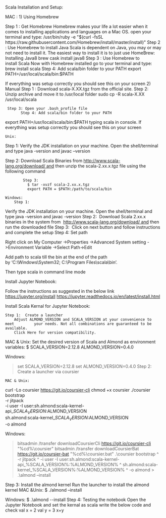 Scala Installation and Setup:

MAC :
    1) Using Homebrew

 Step 1 : Get Homebrew
Homebrew makes your life a lot easier when it comes to installing applications and languages on a Mac OS.
open your terminal and type:
/usr/bin/ruby -e "$(curl -fsSL https://raw.githubusercontent.com/Homebrew/install/master/install)"
Step 2 : Use Homebrew to install Java
Scala is dependent on Java, you may or may not need to install it. The easiest way to install it is to just use HomeBrew:
Installing Java8
brew cask install java8
Step 3 : Use Homebrew to install Scala
Now with Homebrew installed go to your terminal and type:
brew install scala
Step 4: Add scala/bin folder to your PATH
export PATH=/usr/local/scala/bin:$PATH

If everything was setup correctly you should see this on your screen
    2)  Manual
     Step 1 : Download scala-X.XX.tgz from the official site.
     Step 2: Unzip archive and move it to /usr/local folder
		          sudo cp -R scala-X.XX /usr/local/scala

     Step 3: Open your .bash_profile file 
           Step 4: Add scala/bin folder to your PATH
export PATH=/usr/local/scala/bin:$PATH
typing scala in console.
If everything was setup correctly you should see this on your screen


	Unix:
Step 1: 
Verify the JDK installation on your machine. Open the shell/terminal and type java -version and javac –version

Step 2:
Download Scala Binaries from http://www.scala-lang.org/download/ and then unzip the scala-2.xx.x.tgz file using the following command
	         
	        Step 3: 
		      $ tar -xvzf scala-2.xx.x.tgz
		      export PATH = $PATH:/path/to/scala/bin

	Windows: 
		Step 1: 
Verify the JDK installation on your machine. Open the shell/terminal and type java -version and javac -version
Step 2: 
Download Scala 2.xx.x binaries in the system from  http://www.scala-lang.org/download/ and then run the downloaded file
Step 3:
 Click on next button and follow instructions and complete the setup
Step 4: 
Set path

Right click on My Computer ->Properties ->Advanced System setting ->Environment Variable ->Select Path->Edit

Add path to scala till the bin at the end of the path
by ‘C:\Windows\System32; C:\Program Files\scala\bin’.

Then type scala in command line mode

Install Jupyter Notebook:

Follow the instructions as suggested in the below link
		https://jupyter.org/install
		https://jupyter.readthedocs.io/en/latest/install.html




Install Scala Kernal for Jupyter Notebook:

	Step 1:  Create a launcher
		Adjust ALMOND_VERSION and SCALA_VERSION at your convenience to meet 		your needs. Not all combinations are guaranteed to be available. 
		Click Here for version compatibility.

MAC & Unix:
Set the desired version of Scala and Almond as environment variables:
$ SCALA_VERSION=2.12.8 ALMOND_VERSION=0.4.0

Windows:
> set SCALA_VERSION=2.12.8
> set ALMOND_VERSION=0.4.0
Step 2: Create a launcher via coursier

	MAC & Unix:
curl -Lo coursier https://git.io/coursier-cli
chmod +x coursier
./coursier bootstrap \
    -r jitpack \
    -i user -I user:sh.almond:scala-kernel-api_$SCALA_VERSION:$ALMOND_VERSION \
    sh.almond:scala-kernel_$SCALA_VERSION:$ALMOND_VERSION \
    -o almond

Windows:
> bitsadmin /transfer downloadCoursierCli https://git.io/coursier-cli "%cd%\coursier"
> bitsadmin /transfer downloadCoursierBat https://git.io/coursier-bat "%cd%\coursier.bat"
> .\coursier bootstrap ^
-r jitpack ^
-i user -I user:sh.almond:scala-kernel-api_%SCALA_VERSION%:%ALMOND_VERSION% ^
sh.almond:scala-kernel_%SCALA_VERSION%:%ALMOND_VERSION% ^ -o almond > .\almond –install




Step 3: Install the almond kernel
Run the launcher to install the almond kernel
MAC &Unix:
$ ./almond –install

Windows:
$ .\almond --install
	Step 4: Testing the notebook
Open the Jupyter Notebook and set the kernal as scala
write the below code and check
val x = 2
	val y = 3
x+y



	